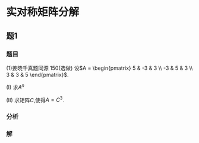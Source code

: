 # 实对称矩阵分解 

## 题1
### 题目
(1)姜晓千真题同源 150(选做) 
设$A = \begin{pmatrix} 5 & -3 & 3 \\ -3 & 5 & 3 \\ 3 & 3 & 5 \end{pmatrix}$.

(I) 求$A^n$

(II) 求矩阵$C$,使得$A = C^3$.
### 分析

### 解